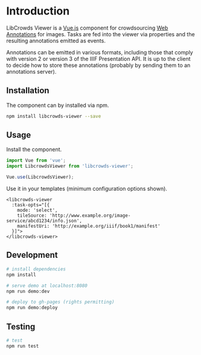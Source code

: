 # Introduction

LibCrowds Viewer is a [Vue.js](https://vuejs.org/v2/guide/) component for crowdsourcing [Web Annotations](https://www.w3.org/TR/annotation-model/) for images. Tasks are fed into the viewer via properties and the resulting annotations emitted as events.

Annotations can be emitted in various formats, including those that comply with version 2 or version 3 of the IIIF Presentation API. It is up to the client to decide how to store these annotations (probably by sending them to an annotations server).

## Installation

The component can by installed via npm.

```bash
npm install libcrowds-viewer --save
```

## Usage

Install the component.

```js
import Vue from 'vue';
import LibcrowdsViewer from 'libcrowds-viewer';

Vue.use(LibcrowdsViewer);
```

Use it in your templates \(minimum configuration options shown\).

```vue
<libcrowds-viewer
  :task-opts="[{
    mode: 'select',
    tileSource: 'http://www.example.org/image-service/abcd1234/info.json',
    manifestUri: 'http://example.org/iiif/book1/manifest'
  }]">
</libcrowds-viewer>
```

## Development

```bash
# install dependencies
npm install

# serve demo at localhost:8080
npm run demo:dev

# deploy to gh-pages (rights permitting)
npm run demo:deploy
```

## Testing

```bash
# test
npm run test
```



